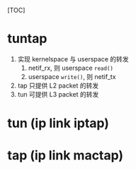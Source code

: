 [TOC]
# tuntap
1. 实现 kernelspace 与 userspace 的转发
    1. netif_rx, 则 userspace `read()`
    2. userspace `write()`, 则 netif_tx
2. tap 只提供 L2 packet 的转发
3. tun 可提供 L3 packet 的转发

# tun (ip link iptap)

# tap (ip link mactap)
